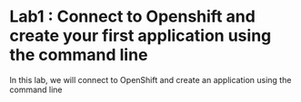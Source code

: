 # Lab1 : Connect to Openshift and create your first application using the command line

In this lab, we will connect to OpenShift and create an application using the command line

